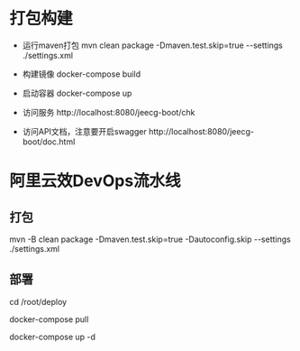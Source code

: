 # 打包构建

- 运行maven打包
    mvn clean package -Dmaven.test.skip=true --settings ./settings.xml
 
- 构建镜像
    docker-compose build

- 启动容器
    docker-compose up

- 访问服务
    http://localhost:8080/jeecg-boot/chk

- 访问API文档，注意要开启swagger
    http://localhost:8080/jeecg-boot/doc.html

# 阿里云效DevOps流水线

## 打包

mvn -B clean package -Dmaven.test.skip=true -Dautoconfig.skip --settings ./settings.xml

## 部署

cd /root/deploy

docker-compose pull

docker-compose up -d
